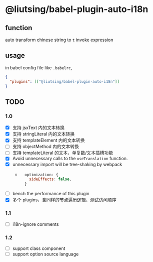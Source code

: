 # @liutsing/babel-plugin-auto-i18n

## function

auto transform chinese string to `t` invoke expression

## usage

in babel config file like `.babelrc`,

```json
{
  "plugins": [["@liutsing/babel-plugin-auto-i18n"]]
}
```

## TODO

### 1.0

- [x] 支持 jsxText 内的文本转换
- [x] 支持 stringLiteral 内的文本转换
- [x] 支持 templateElement 内的文本转换
- [ ] 支持 objectMethod 内的文本转换
- [ ] 支持 templateLiteral 的文本，单复数/文本插槽功能
- [x] Avoid unnecessary calls to the `useTranslation` function.
- [x] unnecessary import will be tree-shaking by webpack
  - ```js
      optimization: {
        sideEffects: false,
      }
    ```
- [ ] bench the performance of this plugin
- [x] 多个 plugins，含同样的节点遍历逻辑，测试访问顺序

### 1.1

- [ ] i18n-ignore comments

### 1.2

- [ ] support class component
- [ ] support option source language

